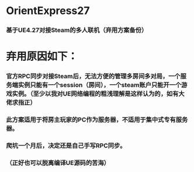 # OrientExpress27
### 基于UE4.27对接Steam的多人联机（弃用方案备份）


# 弃用原因如下：
### 官方RPC同步对接Steam后，无法方便的管理多房间多对局，一个服务端实例只能有一个session（房间），一个steam账户只能开一个游戏实例。（至少以我对UE网络编程的粗浅理解是这样认为的，如有大佬求指正）
### 此方案适用于将房主玩家的PC作为服务器，不适用于集中式专有服务器。
### 爬坑一个月后，决定还是自己手写RPC同步。
### （正好也可以脱离编译UE源码的苦海）

